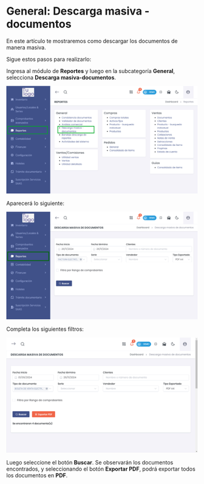 # General: Descarga masiva - documentos

En este artículo te mostraremos como descargar los documentos de manera masiva.

Sigue estos pasos para realizarlo:

Ingresa al módulo de **Reportes** y luego en la subcategoría **General**, selecciona **Descarga masiva-documentos**.

![Alt text](img/General_Descarga_masiva_documentos01.jpg)

Aparecerá lo siguiente:

![Alt text](img/General_Descarga_masiva_documentos02.jpg)

Completa los siguientes filtros:

![Alt text](img/General_Descarga_masiva_documentos03.jpg)

Luego seleccione el botón **Buscar**. Se observarán los documentos encontrados, y seleccionando el botón **Exportar PDF**, podrá exportar todos los documentos en **PDF**.
